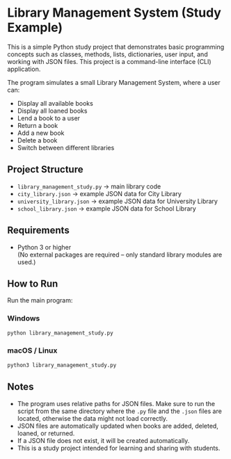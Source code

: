 # Library Management System (Study Example)

This is a simple Python study project that demonstrates basic programming concepts such as classes, methods, lists, dictionaries, user input, and working with JSON files. This project is a command-line interface (CLI) application.

The program simulates a small Library Management System, where a user can:
- Display all available books
- Display all loaned books
- Lend a book to a user
- Return a book
- Add a new book
- Delete a book
- Switch between different libraries

## Project Structure
- `library_management_study.py` → main library code
- `city_library.json` → example JSON data for City Library
- `university_library.json` → example JSON data for University Library
- `school_library.json` → example JSON data for School Library

## Requirements
- Python 3 or higher  
(No external packages are required – only standard library modules are used.)

## How to Run
Run the main program:

### Windows
```bash
python library_management_study.py
```

### macOS / Linux
```bash
python3 library_management_study.py
```

## Notes
- The program uses relative paths for JSON files. Make sure to run the script from the same directory where the `.py` file and the `.json` files are located, otherwise the data might not load correctly.
- JSON files are automatically updated when books are added, deleted, loaned, or returned.
- If a JSON file does not exist, it will be created automatically.
- This is a study project intended for learning and sharing with students.
